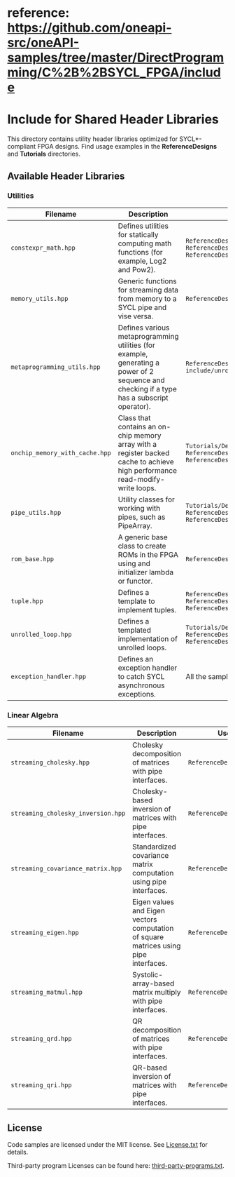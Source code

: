 # reference: https://github.com/oneapi-src/oneAPI-samples/tree/master/DirectProgramming/C%2B%2BSYCL_FPGA/include
# Include for Shared Header Libraries
This directory contains utility header libraries optimized for SYCL*-compliant FPGA designs. Find usage examples in the **ReferenceDesigns** and **Tutorials** directories.

## Available Header Libraries

### Utilities

| Filename                      | Description                                                                                                                               | Use case examples
---                             |---                                                                                                                                        |---
| `constexpr_math.hpp`          | Defines utilities for statically computing math functions (for example, Log2 and Pow2).                                                   | `ReferenceDesigns/merge_sort/`<br> `ReferenceDesigns/qrd`<br> `ReferenceDesigns/qri`
| `memory_utils.hpp`            | Generic functions for streaming data from memory to a SYCL pipe and vise versa.                                                           | `ReferenceDesigns/decompress/`
| `metaprogramming_utils.hpp`   | Defines various metaprogramming utilities (for example, generating a power of 2 sequence and checking if a type has a subscript operator).| `ReferenceDesigns/decompress/`<br> `include/unrolled_loop.hpp`
| `onchip_memory_with_cache.hpp`| Class that contains an on-chip memory array with a register backed cache to achieve high performance read-modify-write loops.             | `Tutorials/DesignPatterns/onchip_memory_cache/`<br> `ReferenceDesigns/decompress/`<br> `ReferenceDesigns/db/`
| `pipe_utils.hpp`              | Utility classes for working with pipes, such as PipeArray.                                                                                | `Tutorials/DesignPatterns/pipe_array/`<br> `ReferenceDesigns/merge_sort/`<br> `ReferenceDesigns/gzip/`
| `rom_base.hpp`                | A generic base class to create ROMs in the FPGA using and initializer lambda or functor.                                                  | `ReferenceDesigns/anr/`
| `tuple.hpp`                   | Defines a template to implement tuples.                                                                                                   | `ReferenceDesigns/cholesky_inversion/`<br> `ReferenceDesigns/qri/`<br> `ReferenceDesigns/cholesky/`
| `unrolled_loop.hpp`           | Defines a templated implementation of unrolled loops.                                                                                     | `Tutorials/DesignPatterns/pipe_array/`<br> `ReferenceDesigns/cholesky/`<br> `ReferenceDesigns/anr/`
| `exception_handler.hpp`       | Defines an exception handler to catch SYCL asynchronous exceptions.                                                                       | All the samples use it 

### Linear Algebra

| Filename                           | Description                                                                          | Use case examples
---                                  |---                                                                                   |---
| `streaming_cholesky.hpp`           | Cholesky decomposition of matrices with pipe interfaces.                             | `ReferenceDesigns/cholesky`
| `streaming_cholesky_inversion.hpp` | Cholesky-based inversion of matrices with pipe interfaces.                           | `ReferenceDesigns/cholesky_inversion`
| `streaming_covariance_matrix.hpp`  | Standardized covariance matrix computation using pipe interfaces.                    | `ReferenceDesigns/pca`
| `streaming_eigen.hpp`              | Eigen values and Eigen vectors computation of square matrices using pipe interfaces. | `ReferenceDesigns/pca`
| `streaming_matmul.hpp`             | Systolic-array-based matrix multiply with pipe interfaces.                           | `ReferenceDesigns/matmul`
| `streaming_qrd.hpp`                | QR decomposition of matrices with pipe interfaces.                                   | `ReferenceDesigns/qrd`
| `streaming_qri.hpp`                | QR-based inversion of matrices with pipe interfaces.                                 | `ReferenceDesigns/qri`

## License

Code samples are licensed under the MIT license. See [License.txt](/License.txt) for details.

Third-party program Licenses can be found here: [third-party-programs.txt](/third-party-programs.txt).
